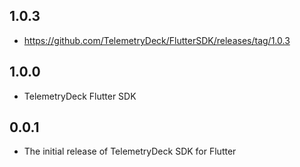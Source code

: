 ## 1.0.3

- https://github.com/TelemetryDeck/FlutterSDK/releases/tag/1.0.3


## 1.0.0

- TelemetryDeck Flutter SDK

## 0.0.1

- The initial release of TelemetryDeck SDK for Flutter
